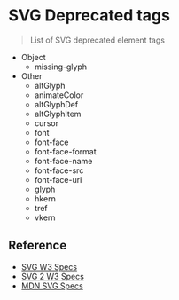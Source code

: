 # SVG Deprecated tags

> List of SVG deprecated element tags

- Object
  - missing-glyph
- Other
  - altGlyph
  - animateColor
  - altGlyphDef
  - altGlyphItem
  - cursor
  - font
  - font-face
  - font-face-format
  - font-face-name
  - font-face-src
  - font-face-uri
  - glyph
  - hkern
  - tref
  - vkern

## Reference

- [SVG W3 Specs](https://www.w3.org/Graphics/SVG/)
- [SVG 2 W3 Specs](https://www.w3.org/TR/SVG2/)
- [MDN SVG Specs](https://developer.mozilla.org/en-US/docs/Web/SVG)
